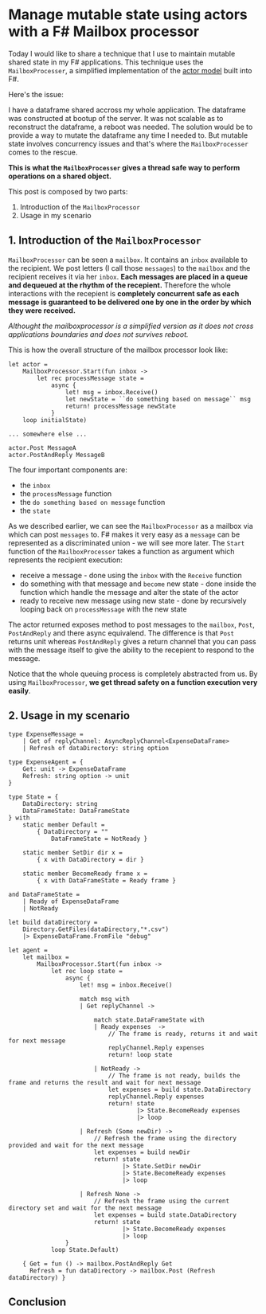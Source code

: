 # Manage mutable state using actors with a F# Mailbox processor

Today I would like to share a technique that I use to maintain mutable shared state in my F# applications.
This technique uses the `MailboxProcesser`, a simplified implementation of the [actor model](https://www.youtube.com/watch?v=7erJ1DV_Tlo) built into F#.

Here's the issue:

I have a dataframe shared accross my whole application.
The dataframe was constructed at bootup of the server.
It was not scalable as to reconstruct the dataframe, a reboot was needed.
The solution would be to provide a way to mutate the dataframe any time I needed to.
But mutable state involves concurrency issues and that's where the `MailboxProcesser` comes to the rescue.

__This is what the `MailboxProcesser` gives a thread safe way to perform operations on a shared object.__

This post is composed by two parts:
 1. Introduction of the `MailboxProcessor`
 2. Usage in my scenario

## 1. Introduction of the `MailboxProcessor`

`MailboxProcessor` can be seen a `mailbox`.
It contains an `inbox` available to the recipient.
We post letters (I call those `messages`) to the `mailbox` and the recipient receives it via her `inbox`.
__Each messages are placed in a queue and dequeued at the rhythm of the recepient.__
Therefore the whole interactions with the recepient is __completely concurrent safe as each message is guaranteed to be delivered one by one in the order by which they were received.__

_Althought the mailboxprocessor is a simplified version as it does not cross applications boundaries and does not survives reboot._

This is how the overall structure of the mailbox processor look like:

```
let actor =
    MailboxProcessor.Start(fun inbox ->
        let rec processMessage state =
            async {
                let! msg = inbox.Receive()
                let newState = ``do something based on message`` msg
                return! processMessage newState
            }
    loop initialState)

... somewhere else ...

actor.Post MessageA
actor.PostAndReply MessageB
```

The four important components are:
 - the `inbox`
 - the `processMessage` function
 - the `do something based on message` function
 - the `state` 

As we described earlier, we can see the `MailboxProcessor` as a mailbox via which can post `messages` to.
F# makes it very easy as a `message` can be represented as a discriminated union - we will see more later.
The `Start` function of the `MailboxProcessor` takes a function as argument which represents the recipient execution:
 
  - receive a message - done using the `inbox` with the `Receive` function
  - do something with that message and `become` new state - done inside the function which handle the message and alter the state of the actor
  - ready to receive new message using new state - done by recursively looping back on `processMessage` with the new state

The actor returned exposes method to post messages to the `mailbox`, `Post`, `PostAndReply` and there async equivalend.
The difference is that `Post` returns unit whereas `PostAndReply` gives a return channel that you can pass with the message itself to give the ability to the recepient to respond to the message.

Notice that the whole queuing process is completely abstracted from us. By using `MailboxProcessor`, __we get thread safety on a function execution very easily__.

## 2. Usage in my scenario

```
type ExpenseMessage =
    | Get of replyChannel: AsyncReplyChannel<ExpenseDataFrame>
    | Refresh of dataDirectory: string option 

type ExpenseAgent = {
    Get: unit -> ExpenseDataFrame
    Refresh: string option -> unit
}

type State = {
    DataDirectory: string
    DataFrameState: DataFrameState
} with
    static member Default =
        { DataDirectory = ""
            DataFrameState = NotReady }

    static member SetDir dir x =
        { x with DataDirectory = dir }

    static member BecomeReady frame x =
        { x with DataFrameState = Ready frame }

and DataFrameState =
    | Ready of ExpenseDataFrame
    | NotReady

let build dataDirectory =
    Directory.GetFiles(dataDirectory,"*.csv")
    |> ExpenseDataFrame.FromFile "debug"

let agent =
    let mailbox =
        MailboxProcessor.Start(fun inbox ->
            let rec loop state =
                async {
                    let! msg = inbox.Receive()

                    match msg with
                    | Get replyChannel ->

                        match state.DataFrameState with
                        | Ready expenses  ->
                            // The frame is ready, returns it and wait for next message
                            replyChannel.Reply expenses
                            return! loop state

                        | NotReady ->
                            // The frame is not ready, builds the frame and returns the result and wait for next message
                            let expenses = build state.DataDirectory
                            replyChannel.Reply expenses
                            return! state 
                                    |> State.BecomeReady expenses
                                    |> loop

                    | Refresh (Some newDir) ->
                        // Refresh the frame using the directory provided and wait for the next message
                        let expenses = build newDir
                        return! state     
                                |> State.SetDir newDir 
                                |> State.BecomeReady expenses
                                |> loop

                    | Refresh None ->
                        // Refresh the frame using the current directory set and wait for the next message
                        let expenses = build state.DataDirectory
                        return! state 
                                |> State.BecomeReady expenses
                                |> loop
                }
            loop State.Default)

    { Get = fun () -> mailbox.PostAndReply Get
      Refresh = fun dataDirectory -> mailbox.Post (Refresh dataDirectory) }
```

## Conclusion

